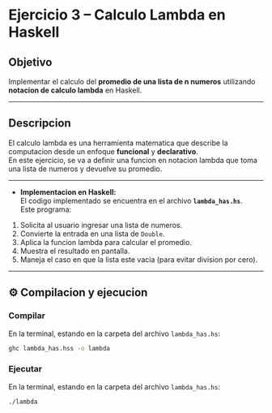 # Ejercicio 3 – Calculo Lambda en Haskell

## Objetivo
Implementar el calculo del **promedio de una lista de n numeros** utilizando **notacion de calculo lambda** en Haskell.

---

## Descripcion
El calculo lambda es una herramienta matematica que describe la computacion desde un enfoque **funcional** y **declarativo**.  
En este ejercicio, se va a definir una funcion en notacion lambda que toma una lista de numeros y devuelve su promedio.

---
- **Implementacion en Haskell:**  
El codigo implementado se encuentra en el archivo **`lambda_has.hs`**.  
Este programa:
1. Solicita al usuario ingresar una lista de numeros.  
2. Convierte la entrada en una lista de `Double`.  
3. Aplica la funcion lambda para calcular el promedio.  
4. Muestra el resultado en pantalla.  
5. Maneja el caso en que la lista este vacia (para evitar division por cero).  

---

## ⚙️ Compilacion y ejecucion

### Compilar
En la terminal, estando en la carpeta del archivo `lambda_has.hs`:

```bash
ghc lambda_has.hss -o lambda
```
### Ejecutar
En la terminal, estando en la carpeta del archivo `lambda_has.hs`:
```bash
./lambda
```


